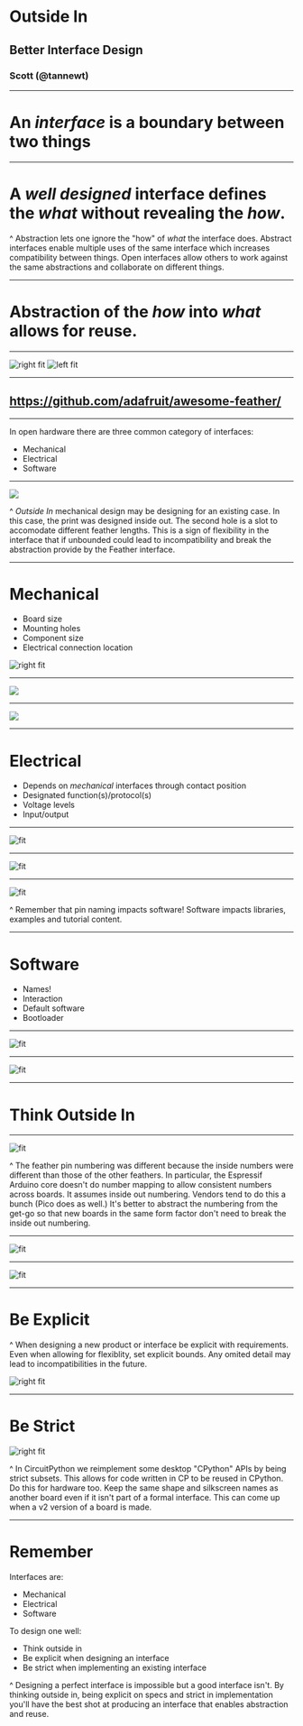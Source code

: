 # Outside In
## Better Interface Design

### Scott (@tannewt)

---

# An *interface* is a boundary between two things

---

# A *well designed* interface defines the *what* without revealing the *how*.

^ Abstraction lets one ignore the "how" of *what* the interface does. Abstract interfaces enable multiple uses of the same interface which increases compatibility between things. Open interfaces allow others to work against the same abstractions and collaborate on different things.

---

# Abstraction of the *how* into *what* allows for reuse.

---

![right fit](featherwings.jpg)
![left fit](feathers.jpg)

---

## https://github.com/adafruit/awesome-feather/

---

In open hardware there are three common category of interfaces:

* Mechanical
* Electrical
* Software

---

![](3d_printing_feathers-6-case.jpg)

^ *Outside In* mechanical design may be designing for an existing case. In this case, the print was designed inside out. The second hole is a slot to accomodate different feather lengths. This is a sign of flexibility in the interface that if unbounded could lead to incompatibility and break the abstraction provide by the Feather interface.

---

# Mechanical

* Board size
* Mounting holes
* Component size
* Electrical connection location

![right fit](feather_fab_print.png)

---
![](neopixel_featherwing.jpg)

---

![](neopixel_featherwing_back.jpg)

---

# Electrical

* Depends on *mechanical* interfaces through contact position
* Designated function(s)/protocol(s)
* Voltage levels
* Input/output

---

![fit](feather_electrical.png)

---

![fit](feather_huzzah_masked.jpg)

---

![fit](esp32spi_pinouts.png)

^ Remember that pin naming impacts software! Software impacts libraries, examples and tutorial content.

---

# Software

* Names!
* Interaction
* Default software
* Bootloader

---

![fit](cp_libraries.png)

---

![fit](cp_learn.png)

---

# Think Outside In

---

![fit](shtc3_datasheet.png)

^ The feather pin numbering was different because the inside numbers were different than those of the other feathers. In particular, the Espressif Arduino core doesn't do number mapping to allow consistent numbers across boards. It assumes inside out numbering. Vendors tend to do this a bunch (Pico does as well.) It's better to abstract the numbering from the get-go so that new boards in the same form factor don't need to break the inside out numbering.

---

![fit](shtc3_simpletest.png)

---

![fit](shtc3_api.png)

---

# Be Explicit

^ When designing a new product or interface be explicit with requirements. Even when allowing for flexiblity, set explicit bounds. Any omited detail may lead to incompatibilities in the future.

![right fit](feather_bus_spec.png)

---

# Be Strict

![right fit](cp_time_api.png)

^ In CircuitPython we reimplement some desktop "CPython" APIs by being strict subsets. This allows for code written in CP to be reused in CPython. Do this for hardware too. Keep the same shape and silkscreen names as another board even if it isn't part of a formal interface. This can come up when a v2 version of a board is made.

---

# Remember

Interfaces are:
* Mechanical
* Electrical
* Software

To design one well:
* Think outside in
* Be explicit when designing an interface
* Be strict when implementing an existing interface

^ Designing a perfect interface is impossible but a good interface isn't. By thinking outside in, being explicit on specs and strict in implementation you'll have the best shot at producing an interface that enables abstraction and reuse.
